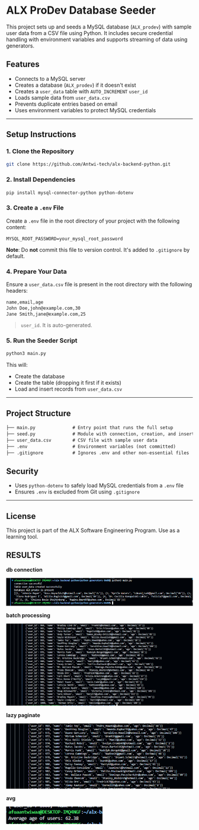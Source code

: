 # ALX ProDev Database Seeder

This project sets up and seeds a MySQL database (`ALX_prodev`) with sample user data from a CSV file using Python. It includes secure credential handling with environment variables and supports streaming of data using generators.

## Features

* Connects to a MySQL server
* Creates a database (`ALX_prodev`) if it doesn't exist
* Creates a `user_data` table with `AUTO_INCREMENT` `user_id`
* Loads sample data from `user_data.csv`
* Prevents duplicate entries based on email
* Uses environment variables to protect MySQL credentials

---

## Setup Instructions

### 1. Clone the Repository

```bash
git clone https://github.com/Antwi-tech/alx-backend-python.git
```

### 2. Install Dependencies

```bash
pip install mysql-connector-python python-dotenv
```

### 3. Create a `.env` File

Create a `.env` file in the root directory of your project with the following content:

```env
MYSQL_ROOT_PASSWORD=your_mysql_root_password
```

**Note**: Do **not** commit this file to version control. It's added to `.gitignore` by default.

### 4. Prepare Your Data

Ensure a `user_data.csv` file is present in the root directory with the following headers:

```csv
name,email,age
John Doe,john@example.com,30
Jane Smith,jane@example.com,25
```

> `user_id`. It is auto-generated.

### 5. Run the Seeder Script

```bash
python3 main.py
```

This will:

* Create the database
* Create the table (dropping it first if it exists)
* Load and insert records from `user_data.csv`

---

## Project Structure

```txt
├── main.py              # Entry point that runs the full setup
├── seed.py              # Module with connection, creation, and insert logic
├── user_data.csv        # CSV file with sample user data
├── .env                 # Environment variables (not committed)
├── .gitignore           # Ignores .env and other non-essential files
```

## Security

* Uses `python-dotenv` to safely load MySQL credentials from a `.env` file
* Ensures `.env` is excluded from Git using `.gitignore`

---

## License
This project is part of the ALX Software Engineering Program. Use as a learning tool.


## RESULTS
**db connection**

![db-connect](./python-generators-0x00/images/0.png)

**batch processing**

![batch](./python-generators-0x00/images/batch.png)

**lazy paginate**

![lazy](./python-generators-0x00/images/lazy.png)

**avg**

![avg](./python-generators-0x00/images/avg.png)

